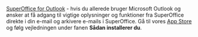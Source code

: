 <!-- markdownlint-disable-file MD041 -->
[SuperOffice for Outlook][1] - hvis du allerede bruger Microsoft Outlook og ønsker at få adgang til vigtige oplysninger og funktioner fra SuperOffice direkte i din e-mail og arkivere e-mails i SuperOffice. Gå til vores [App Store][2] og følg vejledningen under fanen **Sådan installerer du**.

<!-- Referenced links -->
[1]: ../../../../email/superoffice-for-outlook/learn/index.md
[2]: https://online.superoffice.com/appstore/superoffice-as/superoffice-for-outlook
